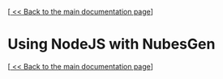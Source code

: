 [[ << Back to the main documentation page](../README.md)]
# Using NodeJS with NubesGen

[[ << Back to the main documentation page](../README.md)]
